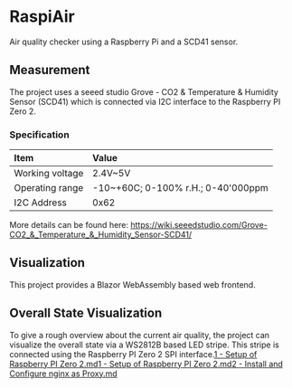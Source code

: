 # RaspiAir
Air quality checker using a Raspberry Pi and a SCD41 sensor.

## Measurement
The project uses a seeed studio Grove - CO2 & Temperature & Humidity Sensor (SCD41) which is connected
via I2C interface to the Raspberry PI Zero 2.

### Specification
| Item | Value |
| :--- | :---- |
| Working voltage | 2.4V~5V |
| Operating range | -10~+60C; 0-100% r.H.; 0-40'000ppm |
| I2C Address | 0x62 |

More details can be found here: https://wiki.seeedstudio.com/Grove-CO2_&_Temperature_&_Humidity_Sensor-SCD41/

## Visualization
This project provides a Blazor WebAssembly based web frontend.

## Overall State Visualization
To give a rough overview about the current air quality, the project can visualize the overall state via
a WS2812B based LED stripe. This stripe is connected using the Raspberry PI Zero 2 SPI interface.[1 - Setup of Raspberry PI Zero 2.md](documents/1%20-%20Setup%20of%20Raspberry%20PI%20Zero%202.md)[1 - Setup of Raspberry PI Zero 2.md](documents/1%20-%20Setup%20of%20Raspberry%20PI%20Zero%202.md)[2 - Install and Configure nginx as Proxy.md](documents/2%20-%20Install%20and%20Configure%20nginx%20as%20Proxy.md)